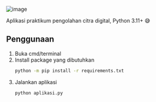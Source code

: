 ![image](https://github.com/sglkc/pengolahan-citra-digital/assets/31957516/fcf6646f-31f3-4c5b-b696-dfcfa5a0fdd1)

Aplikasi praktikum pengolahan citra digital, Python 3.11+ 😅

## Penggunaan

1. Buka cmd/terminal
2. Install package yang dibutuhkan
   ```sh
   python -m pip install -r requirements.txt
   ```
3. Jalankan aplikasi
   ```sh
   python aplikasi.py
   ```
